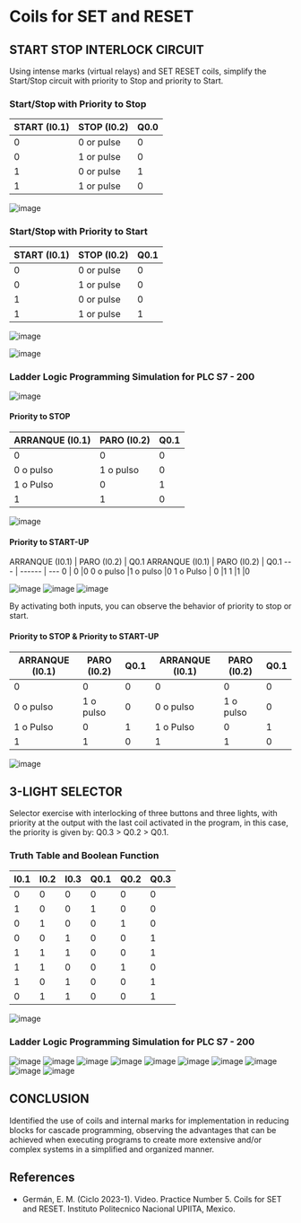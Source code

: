 # Coils for SET and RESET

## START STOP INTERLOCK CIRCUIT

Using intense marks (virtual relays) and SET RESET coils, simplify the Start/Stop circuit with priority to Stop and priority to Start.

### Start/Stop with Priority to Stop

START (I0.1) | STOP (I0.2) | Q0.0 
--- | ------ | ---
0 | 0 or pulse | 0
0 | 1 or pulse | 0
1 | 0 or pulse | 1
1 | 1 or pulse | 0

![image](https://github.com/JoseEmmanuelVG/IndustrialAutomation/assets/89156254/79ca2ee9-d696-42de-9ddb-75dc4cc4a0e9)

### Start/Stop with Priority to Start

START (I0.1) | STOP (I0.2) | Q0.1
--- | ------ | ---
0 | 0 or pulse | 0
0 | 1 or pulse | 0
1 | 0 or pulse | 0
1 | 1 or pulse | 1

![image](https://github.com/JoseEmmanuelVG/IndustrialAutomation/assets/89156254/39adb24d-a0ac-426b-ae4e-f446c3f58a50)

![image](https://github.com/JoseEmmanuelVG/IndustrialAutomation/assets/89156254/0109aad6-5949-4a28-8113-da56a6aa6511)

### Ladder Logic Programming Simulation for PLC S7 - 200
![image](https://github.com/JoseEmmanuelVG/IndustrialAutomation/assets/89156254/7b0b17ea-d714-424e-b629-d1d1005067d2)

#### Priority to STOP
ARRANQUE (I0.1)	| PARO (I0.2)	| Q0.1
--- | ------ | ---
0         |	0	         |0
0 o pulso	|1 o pulso	 |0
1 o Pulso |	0          |1
1	        |1	         |0

![image](https://github.com/JoseEmmanuelVG/IndustrialAutomation/assets/89156254/65feabe1-bf34-476b-ba0c-8701ac0f0d00)

#### Priority to START-UP
ARRANQUE (I0.1)	| PARO (I0.2)	| Q0.1
ARRANQUE (I0.1)	| PARO (I0.2)	| Q0.1
---       | ------     | ---
0         |	0	         |0
0 o pulso	|1 o pulso	 |0
1 o Pulso |	0          |1
1	        |1	         |0

![image](https://github.com/JoseEmmanuelVG/IndustrialAutomation/assets/89156254/11bc409a-895a-426e-85cd-7b41165f8fec)
![image](https://github.com/JoseEmmanuelVG/IndustrialAutomation/assets/89156254/b6923e02-4d9d-40cb-9a41-2b2717f34e0c)
![image](https://github.com/JoseEmmanuelVG/IndustrialAutomation/assets/89156254/ee684966-8c84-458e-956a-8b2679747fbf)

By activating both inputs, you can observe the behavior of priority to stop or start.

#### Priority to STOP     &    Priority to START-UP
ARRANQUE (I0.1)	| PARO (I0.2)	| Q0.1 | ARRANQUE (I0.1)	| PARO (I0.2)	| Q0.1
--- | ------ | ---            |          --- | ------ | ---
0         |	0	         |0     |       0         |	0	         |0
0 o pulso	|1 o pulso	 |0     |       0 o pulso	|1 o pulso	 |0
1 o Pulso |	0          |1     |       1 o Pulso |	0          |1
1	        |1	         |0     |       1	        |1	         |0


![image](https://github.com/JoseEmmanuelVG/IndustrialAutomation/assets/89156254/42310611-b8c0-4c2d-800e-8cd96add23be)

## 3-LIGHT SELECTOR

Selector exercise with interlocking of three buttons and three lights, with priority at the output with the last coil activated in the program, in this case, the priority is given by:
Q0.3 > Q0.2 > Q0.1.

### Truth Table and Boolean Function

I0.1 | I0.2 | I0.3 | Q0.1 | Q0.2 | Q0.3
--- | ------ | ---            |          --- | ------ | ---
0 | 0 | 0 | 0 | 0 | 0
1 | 0 | 0 | 1 | 0 | 0
0 | 1 | 0 | 0 | 1 | 0
0 | 0 | 1 | 0 | 0 | 1
1 | 1 | 1 | 0 | 0 | 1
1 | 1 | 0 | 0 | 1 | 0
1 | 0 | 1 | 0 | 0 | 1
0 | 1 | 1 | 0 | 0 | 1

![image](https://github.com/JoseEmmanuelVG/IndustrialAutomation/assets/89156254/d27e87dd-af3e-4b73-a369-377ca67402db)

### Ladder Logic Programming Simulation for PLC S7 - 200

![image](https://github.com/JoseEmmanuelVG/IndustrialAutomation/assets/89156254/3370959c-ca90-447c-b0db-84247ff0e609)
![image](https://github.com/JoseEmmanuelVG/IndustrialAutomation/assets/89156254/e8c0083c-ccbe-45b5-9b2d-20628b7d2ac9)
![image](https://github.com/JoseEmmanuelVG/IndustrialAutomation/assets/89156254/114ab53a-a399-48e2-abc7-7ecc400b54d5)
![image](https://github.com/JoseEmmanuelVG/IndustrialAutomation/assets/89156254/a659cd5d-bed7-4b33-b87b-60c7643c4f40)
![image](https://github.com/JoseEmmanuelVG/IndustrialAutomation/assets/89156254/5e49955f-e226-4bf8-96da-1ba90bf8c123)
![image](https://github.com/JoseEmmanuelVG/IndustrialAutomation/assets/89156254/090a05e1-d926-491f-8db0-687850ed91e2)
![image](https://github.com/JoseEmmanuelVG/IndustrialAutomation/assets/89156254/21b26eaa-a19d-4fb4-aa63-1b6df834968e)
![image](https://github.com/JoseEmmanuelVG/IndustrialAutomation/assets/89156254/c8142b54-1ae1-49a3-9648-963d7ccd1bfb)
![image](https://github.com/JoseEmmanuelVG/IndustrialAutomation/assets/89156254/6eaee302-f726-47d6-b79c-98126246bd97)
![image](https://github.com/JoseEmmanuelVG/IndustrialAutomation/assets/89156254/cd7d72fb-bab4-49b3-9162-acc184d37ce9)


## CONCLUSION

Identified the use of coils and internal marks for implementation in reducing blocks for cascade programming, observing the advantages that can be achieved when executing programs to create more extensive and/or complex systems in a simplified and organized manner.

## References

- Germán, E. M. (Ciclo 2023-1). Video. Practice Number 5. Coils for SET and RESET. Instituto Politecnico Nacional UPIITA, Mexico.

